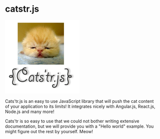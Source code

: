 # catstr.js

![cats'tr.js Logo](/images/logo.png)

Cats'tr.js is an easy to use JavaScript library that will push the cat content of your application to its limits! It integrates nicely with Angular.js, React.js, Node.js and many more!

Cats'tr is so easy to use that we could not bother writing extensive documentation, but we will provide you with a "Hello world" example. You might figure out the rest by yourself. Meow!